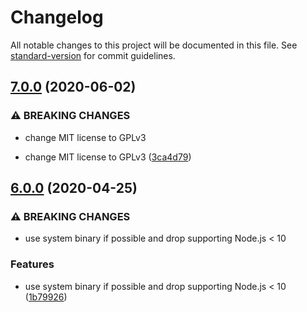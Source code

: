 # Changelog

All notable changes to this project will be documented in this file. See [standard-version](https://github.com/conventional-changelog/standard-version) for commit guidelines.

## [7.0.0](https://github.com/mole-inc/pngquant-bin/compare/v6.0.0...v7.0.0) (2020-06-02)


### ⚠ BREAKING CHANGES

* change MIT license to GPLv3

* change MIT license to GPLv3 ([3ca4d79](https://github.com/mole-inc/pngquant-bin/commit/3ca4d79d82606b051abd6a55f22f3622deb1067f))

## [6.0.0](https://github.com/mole-inc/pngquant-bin/compare/v5.0.2...v6.0.0) (2020-04-25)


### ⚠ BREAKING CHANGES

* use system binary if possible and drop supporting Node.js < 10

### Features

* use system binary if possible and drop supporting Node.js < 10 ([1b79926](https://github.com/mole-inc/pngquant-bin/commit/1b7992687b808b46daa203e8be62f8a3a706d875))
